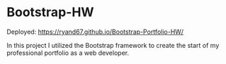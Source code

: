# Bootstrap-HW

Deployed: https://ryand67.github.io/Bootstrap-Portfolio-HW/

In this project I utilized the Bootstrap framework to create the start of my professional portfolio as a web developer.